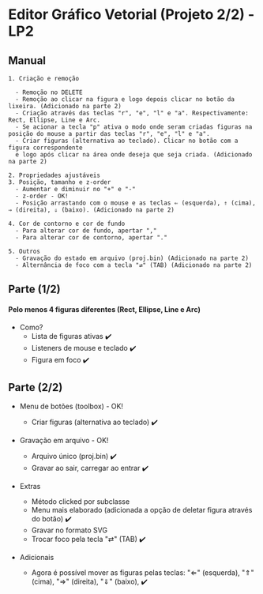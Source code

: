 # Editor Gráfico Vetorial (Projeto 2/2) - LP2

## Manual

    1. Criação e remoção
    
      - Remoção no DELETE
      - Remoção ao clicar na figura e logo depois clicar no botão da lixeira. (Adicionado na parte 2)
      - Criação através das teclas "r", "e", "l" e "a". Respectivamente: Rect, Ellipse, Line e Arc.
      - Se acionar a tecla "p" ativa o modo onde seram criadas figuras na posição do mouse a partir das teclas "r", "e", "l" e "a".
      - Criar figuras (alternativa ao teclado). Clicar no botão com a figura correspondente 
      e logo após clicar na área onde deseja que seja criada. (Adicionado na parte 2)

    2. Propriedades ajustáveis
    3. Posição, tamanho e z-order
      - Aumentar e diminuir no "+" e "-"
      - z-order - OK!
      - Posição arrastando com o mouse e as teclas ⇐ (esquerda), ⇑ (cima), ⇒ (direita), ⇓ (baixo). (Adicionado na parte 2)

    4. Cor de contorno e cor de fundo
      - Para alterar cor de fundo, apertar ","
      - Para alterar cor de contorno, apertar "."
      
    5. Outros 
      - Gravação do estado em arquivo (proj.bin) (Adicionado na parte 2)
      - Alternância de foco com a tecla "⇄" (TAB) (Adicionado na parte 2)

## Parte (1/2)

#### Pelo menos 4 figuras diferentes (Rect, Ellipse, Line e Arc)
- Como?
    - Lista de figuras ativas ✔️
    - Listeners de mouse e teclado ✔️
    - Figura em foco ✔️

## Parte (2/2)

- Menu de botões (toolbox) - OK!
    - Criar figuras (alternativa ao teclado) ✔️
- Gravação em arquivo - OK!
    - Arquivo único (proj.bin) ✔️
    - Gravar ao sair, carregar ao entrar ✔️
    
- Extras
    - Método clicked por subclasse
    - Menu mais elaborado (adicionada a opção de deletar figura através do botão) ✔️
    - Gravar no formato SVG
    - Trocar foco pela tecla "⇄" (TAB) ✔️
- Adicionais
    - Agora é possível mover as figuras pelas teclas: "⇐" (esquerda), "⇑" (cima), "⇒" (direita), "⇓" (baixo), ✔️






